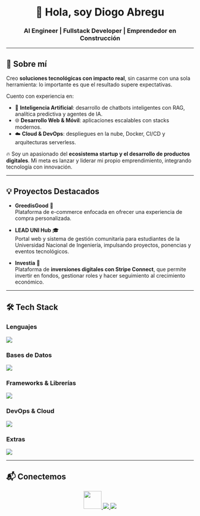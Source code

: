 <div align="center">
  <h1>👋 Hola, soy <strong>Diogo Abregu</strong></h1>
  <h3>AI Engineer | Fullstack Developer | Emprendedor en Construcción</h3>
</div>

---

## 🚀 Sobre mí
Creo **soluciones tecnológicas con impacto real**, sin casarme con una sola herramienta: lo importante es que el resultado supere expectativas.  

Cuento con experiencia en:  
- 🤖 **Inteligencia Artificial**: desarrollo de chatbots inteligentes con RAG, analítica predictiva y agentes de IA.  
- 🌐 **Desarrollo Web & Móvil**: aplicaciones escalables con stacks modernos.  
- ☁️ **Cloud & DevOps**: despliegues en la nube, Docker, CI/CD y arquitecturas serverless.  

🔥 Soy un apasionado del **ecosistema startup y el desarrollo de productos digitales**. Mi meta es lanzar y liderar mi propio emprendimiento, integrando tecnología con innovación.

---

## 💡 Proyectos Destacados

- **GreedisGood** 🛒  
  Plataforma de e-commerce enfocada en ofrecer una experiencia de compra personalizada.  

- **LEAD UNI Hub** 🎓  
  Portal web y sistema de gestión comunitaria para estudiantes de la Universidad Nacional de Ingeniería, impulsando proyectos, ponencias y eventos tecnológicos.  

- **Investia** 💸  
  Plataforma de **inversiones digitales con Stripe Connect**, que permite invertir en fondos, gestionar roles y hacer seguimiento al crecimiento económico.  

---

## 🛠️ Tech Stack

### Lenguajes
<p>
  <img src="https://skillicons.dev/icons?i=js,ts,py,java&perline=6" />
</p>

### Bases de Datos
<p>
  <img src="https://skillicons.dev/icons?i=postgres,sqlite,mongodb,mysql,redis,dynamodb&perline=6" />
</p>

### Frameworks & Librerías
<p>
  <img src="https://skillicons.dev/icons?i=react,vue,nuxtjs,astro,tailwind,flask,fastapi,django,spring,express&perline=6" />
</p>

### DevOps & Cloud
<p>
  <img src="https://skillicons.dev/icons?i=docker,aws,github,githubactions,netlify,vercel&perline=6" />
</p>

### Extras
<p>
  <img src="https://skillicons.dev/icons?i=git,vscode,idea,notion,wordpress,vite,pinia,html&perline=6" />
</p>

---

## 📬 Conectemos
<p align="center">
  <a href="https://api.whatsapp.com/send?phone=+51923790280&text=Hola,%20mi%20nombre%20es%20%3CTu%20nombre%3E,%20quisiera%20hablar%20contigo%20sobre%20%3CTema%20de%20conversación%3E">
    <img src="https://www.espai.es/blog/wp-content/uploads/2013/04/whatsapp-logo.png" height="48" width="48" />
  </a>
  <a href="https://www.linkedin.com/in/diogo-abregu-g/">
    <img src="https://skillicons.dev/icons?i=linkedin" />
  </a>
  <a href="mailto:diogo.abregu.g@uni.pe">
    <img src="https://skillicons.dev/icons?i=gmail" />
  </a>
</p>


